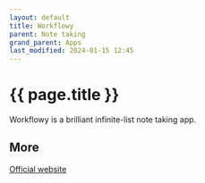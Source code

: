 ```yaml
---
layout: default
title: Workflowy
parent: Note taking
grand_parent: Apps
last_modified: 2024-01-15 12:45
---
```


# {{ page.title }}

Workflowy is a brilliant infinite-list note taking app.


## More

[Official website](https://workflowy.com)
